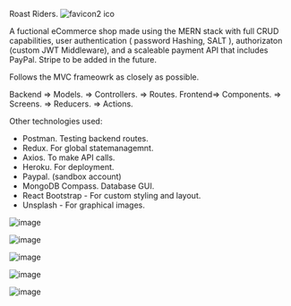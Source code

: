 Roast Riders. ![favicon2 ico](https://user-images.githubusercontent.com/89990638/166857209-82ebb738-df75-4a11-b735-849385907a56.png)


A fuctional eCommerce shop made using the MERN stack with full CRUD capabilities, user authentication ( password Hashing, SALT ), authorizaton (custom JWT Middleware), and a scaleable payment API that includes PayPal. Stripe to be added in the future.  

Follows the MVC frameowrk as closely as possible. 

Backend => Models.
        => Controllers. 
        => Routes. 
Frontend=> Components. 
        => Screens.
        => Reducers. 
        => Actions. 

Other technologies used:
  * Postman. Testing backend routes.
  * Redux. For global statemanagemnt. 
  * Axios. To make API calls. 
  * Heroku. For deployment. 
  * Paypal. (sandbox account)
  * MongoDB Compass. Database GUI. 
  * React Bootstrap - For custom styling and layout. 
  * Unsplash - For graphical images. 
 
![image](https://user-images.githubusercontent.com/89990638/164913311-79de501e-cdfc-489b-8ad5-1f029b38eba3.png)

![image](https://user-images.githubusercontent.com/89990638/165877279-22894064-5cb5-449f-ac8d-3babc76c93c2.png)

![image](https://user-images.githubusercontent.com/89990638/166857286-c3f46878-8ae1-4e26-a808-1bd67b18c426.png)

![image](https://user-images.githubusercontent.com/89990638/169661618-495bb172-522e-4f43-a46c-2d3b3a678543.png)

![image](https://user-images.githubusercontent.com/89990638/169661706-94dc9449-a6a0-4109-8cd5-9a86ec4ce90b.png)
